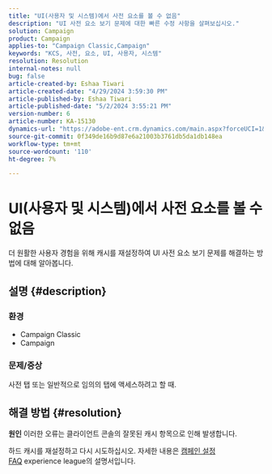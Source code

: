 ```yaml
---
title: "UI(사용자 및 시스템)에서 사전 요소를 볼 수 없음"
description: "UI 사전 요소 보기 문제에 대한 빠른 수정 사항을 살펴보십시오."
solution: Campaign
product: Campaign
applies-to: "Campaign Classic,Campaign"
keywords: "KCS, 사전, 요소, UI, 사용자, 시스템"
resolution: Resolution
internal-notes: null
bug: false
article-created-by: Eshaa Tiwari
article-created-date: "4/29/2024 3:59:30 PM"
article-published-by: Eshaa Tiwari
article-published-date: "5/2/2024 3:55:21 PM"
version-number: 6
article-number: KA-15130
dynamics-url: "https://adobe-ent.crm.dynamics.com/main.aspx?forceUCI=1&pagetype=entityrecord&etn=knowledgearticle&id=88431275-4106-ef11-9f8a-6045bd026dc7"
source-git-commit: 0f349de16b9d87e6a21003b3761db5da1db148ea
workflow-type: tm+mt
source-wordcount: '110'
ht-degree: 7%

---
```


# UI(사용자 및 시스템)에서 사전 요소를 볼 수 없음


더 원활한 사용자 경험을 위해 캐시를 재설정하여 UI 사전 요소 보기 문제를 해결하는 방법에 대해 알아봅니다.

## 설명 {#description}


### <b>환경</b>

- Campaign Classic
- Campaign


### <b>문제/증상</b>

사전 탭 또는 일반적으로 임의의 탭에 액세스하려고 할 때.


## 해결 방법 {#resolution}





<b>원인</b>
이러한 오류는 클라이언트 콘솔의 잘못된 캐시 항목으로 인해 발생합니다.



하드 캐시를 재설정하고 다시 시도하십시오. 자세한 내용은 [캠페인 설정 FAQ](https://experienceleague.adobe.com/docs/campaign-classic/using/getting-started/starting-with-adobe-campaign/faq/faq-campaign-config.html?lang=en) experience league의 설명서입니다.


<br> 